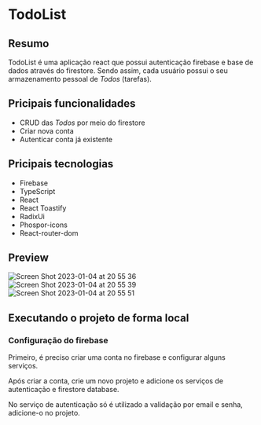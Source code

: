 # TodoList

## Resumo

TodoList é uma aplicação react que possui autenticação firebase e base de dados através do firestore. Sendo assim, cada usuário possui o seu armazenamento pessoal de <i>Todos</i> (tarefas).

## Pricipais funcionalidades

- CRUD das <i>Todos</i> por meio do firestore
- Criar nova conta
- Autenticar conta já existente

## Pricipais tecnologias

- Firebase
- TypeScript
- React
- React Toastify
- RadixUi
- Phospor-icons
- React-router-dom

## Preview

![Screen Shot 2023-01-04 at 20 55 36](https://user-images.githubusercontent.com/90735982/210672603-a000d604-8393-4ee6-b8b9-4b599daa1032.png)
![Screen Shot 2023-01-04 at 20 55 39](https://user-images.githubusercontent.com/90735982/210672606-267543b6-4392-4baf-a839-1d79925ce587.png)
![Screen Shot 2023-01-04 at 20 55 51](https://user-images.githubusercontent.com/90735982/210672610-45f3ee8f-1469-4b59-b4f7-c28852cf2772.png)

## Executando o projeto de forma local

### Configuração do firebase

Primeiro, é preciso criar uma conta no firebase e configurar alguns serviços.

Após criar a conta, crie um novo projeto e adicione os serviços de autenticação e firestore database.

No serviço de autenticação só é utilizado a validação por email e senha, adicione-o no projeto.

